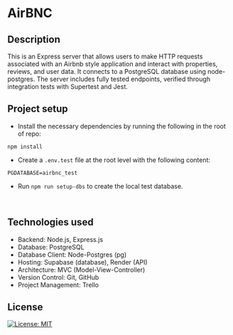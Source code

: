# AirBNC

## Description 
This is an Express server that allows users to make HTTP requests associated with an Airbnb style application and interact with properties, reviews, and user data. It connects to a PostgreSQL database using node-postgres. The server includes fully tested endpoints, verified through integration tests with Supertest and Jest. 

## Project setup

- Install the necessary dependencies by running the following in the root of repo:

```
npm install
```

- Create a `.env.test` file at the root level with the following content:

```
PGDATABASE=airbnc_test
```
- Run `npm run setup-dbs` to create the local test database.

<br>

## Technologies used
- Backend: Node.js, Express.js
- Database: PostgreSQL
- Database Client: Node-Postgres (pg)
- Hosting: Supabase (database), Render (API)
- Architecture: MVC (Model-View-Controller)
- Version Control: Git, GitHub
- Project Management: Trello

## License 
[![License: MIT](https://img.shields.io/badge/License-MIT-yellow.svg)](https://opensource.org/licenses/MIT)
